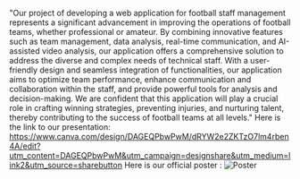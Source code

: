 "Our project of developing a web application for football staff management represents a significant advancement in improving the operations of football teams, whether professional or amateur. By combining innovative features such as team management, data analysis, real-time communication, and AI-assisted video analysis, our application offers a comprehensive solution to address the diverse and complex needs of technical staff. With a user-friendly design and seamless integration of functionalities, our application aims to optimize team performance, enhance communication and collaboration within the staff, and provide powerful tools for analysis and decision-making. We are confident that this application will play a crucial role in crafting winning strategies, preventing injuries, and nurturing talent, thereby contributing to the success of football teams at all levels."
Here is the link to our presentation: https://www.canva.com/design/DAGEQPbwPwM/dRYW2e2ZKTzO7lm4rben4A/edit?utm_content=DAGEQPbwPwM&utm_campaign=designshare&utm_medium=link2&utm_source=sharebutton
Here is our official poster :
![Poster](https://github.com/saidattoui/PI-web/assets/150053762/68b3368d-83fe-4d85-86ca-e4a4213c7151)
